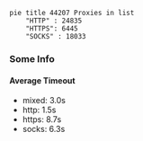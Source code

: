
```mermaid
pie title 44207 Proxies in list
    "HTTP" : 24835
    "HTTPS": 6445
    "SOCKS" : 18033
```

### Some Info
#### Average Timeout

- mixed: 3.0s
- http: 1.5s
- https: 8.7s
- socks: 6.3s